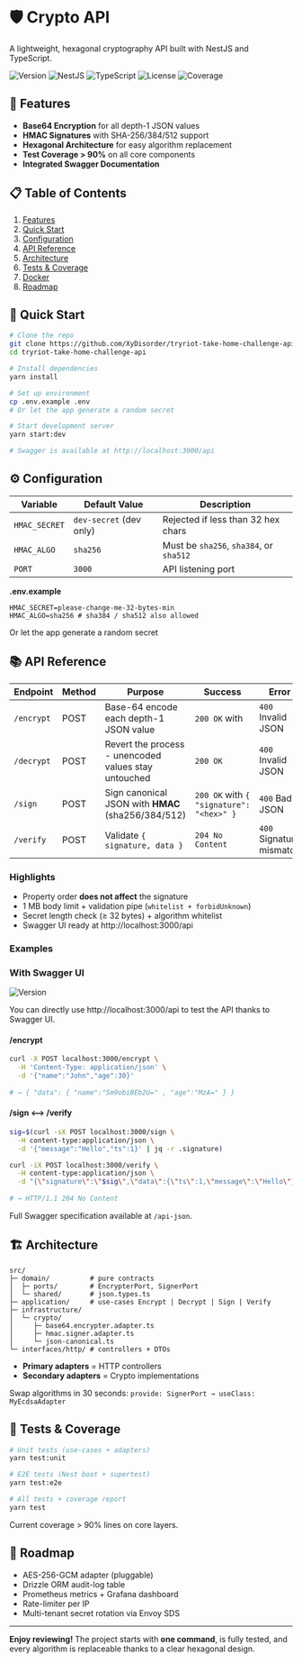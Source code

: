 # 🛡️ Crypto API

A lightweight, hexagonal cryptography API built with NestJS and TypeScript.

![Version](https://img.shields.io/badge/version-1.0.0-blue.svg)
![NestJS](https://img.shields.io/badge/NestJS-10.x-red.svg)
![TypeScript](https://img.shields.io/badge/TypeScript-5.x-blue.svg)
![License](https://img.shields.io/badge/license-MIT-green.svg)
![Coverage](https://img.shields.io/badge/coverage->90%25-brightgreen.svg)

## 🚀 Features

- **Base64 Encryption** for all depth-1 JSON values
- **HMAC Signatures** with SHA-256/384/512 support
- **Hexagonal Architecture** for easy algorithm replacement
- **Test Coverage > 90%** on all core components
- **Integrated Swagger Documentation**

## 📋 Table of Contents

1. [Features](#-features)
2. [Quick Start](#-quick-start)
3. [Configuration](#️-configuration)
4. [API Reference](#-api-reference)
5. [Architecture](#️-architecture)
6. [Tests & Coverage](#-tests--coverage)
7. [Docker](#-docker)
8. [Roadmap](#-roadmap)

## 🚀 Quick Start

```bash
# Clone the repo
git clone https://github.com/XyDisorder/tryriot-take-home-challenge-api.git
cd tryriot-take-home-challenge-api

# Install dependencies
yarn install

# Set up environment
cp .env.example .env 
# Or let the app generate a random secret

# Start development server
yarn start:dev

# Swagger is available at http://localhost:3000/api
```

## ⚙️ Configuration

| Variable | Default Value | Description |
|----------|---------------|-------------|
| `HMAC_SECRET` | `dev-secret` (dev only) | Rejected if less than 32 hex chars |
| `HMAC_ALGO` | `sha256` | Must be `sha256`, `sha384`, or `sha512` |
| `PORT` | `3000` | API listening port |

**.env.example**


```env
HMAC_SECRET=please-change-me-32-bytes-min
HMAC_ALGO=sha256 # sha384 / sha512 also allowed
```
Or let the app generate a random secret

## 📚 API Reference

| Endpoint | Method | Purpose | Success | Error |
|----------|--------|---------|---------|-------|
| `/encrypt` | POST | Base-64 encode each depth-1 JSON value | `200 OK` with | `400` Invalid JSON |
| `/decrypt` | POST | Revert the process - unencoded values stay untouched | `200 OK` | `400` Invalid JSON |
| `/sign` | POST | Sign canonical JSON with **HMAC** (sha256/384/512) | `200 OK` with `{ "signature": "<hex>" }` | `400` Bad JSON |
| `/verify` | POST | Validate `{ signature, data }` | `204 No Content` | `400` Signature mismatch |

### Highlights
- Property order **does not affect** the signature
- 1 MB body limit + validation pipe (`whitelist + forbidUnknown`)
- Secret length check (≥ 32 bytes) + algorithm whitelist
- Swagger UI ready at http://localhost:3000/api

### Examples

### With Swagger UI
![Version](https://encrypted-tbn0.gstatic.com/images?q=tbn:ANd9GcR0E0DUXqgnptEbXRRbneGgdIi6NUbCE--iApXDGMCz8QWsPSPwhkyfSi91J2HUZ-O4vE8&usqp=CAU
)

You can directly use http://localhost:3000/api to test the API thanks to Swagger UI.



#### /encrypt
```bash
curl -X POST localhost:3000/encrypt \
  -H 'Content-Type: application/json' \
  -d '{"name":"John","age":30}'
  
# → { "data": { "name":"Sm9obiBEb2U=" , "age":"MzA=" } }
```

#### /sign ⟷ /verify
```bash
sig=$(curl -sX POST localhost:3000/sign \
  -H content-type:application/json \
  -d '{"message":"Hello","ts":1}' | jq -r .signature)

curl -iX POST localhost:3000/verify \
  -H content-type:application/json \
  -d "{\"signature\":\"$sig\",\"data\":{\"ts\":1,\"message\":\"Hello\"}}"
  
# → HTTP/1.1 204 No Content
```

Full Swagger specification available at `/api-json`.

## 🏗️ Architecture

```
src/
├─ domain/          # pure contracts
│  ├─ ports/        # EncrypterPort, SignerPort
│  └─ shared/       # json.types.ts
├─ application/     # use-cases Encrypt | Decrypt | Sign | Verify
├─ infrastructure/  
│  └─ crypto/       
│     ├─ base64.encrypter.adapter.ts
│     ├─ hmac.signer.adapter.ts
│     └─ json-canonical.ts
└─ interfaces/http/ # controllers + DTOs
```

- **Primary adapters** = HTTP controllers
- **Secondary adapters** = Crypto implementations

Swap algorithms in 30 seconds: `provide: SignerPort → useClass: MyEcdsaAdapter`

## 🧪 Tests & Coverage

```bash
# Unit tests (use-cases + adapters)
yarn test:unit

# E2E tests (Nest boot + supertest)
yarn test:e2e

# All tests + coverage report
yarn test
```

Current coverage > 90% lines on core layers.


## 🔮 Roadmap

- AES-256-GCM adapter (pluggable)
- Drizzle ORM audit-log table
- Prometheus metrics + Grafana dashboard
- Rate-limiter per IP
- Multi-tenant secret rotation via Envoy SDS

---

**Enjoy reviewing!** The project starts with **one command**, is fully tested, and every algorithm is replaceable thanks to a clear hexagonal design.
